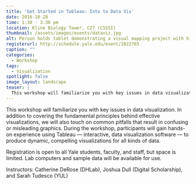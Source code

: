 ```yaml
---
title: 'Get Started in Tableau: Into to Data Vis'
date: 2016-10-28
time: 1:30 - 3:30 pm
location: Kline Biology Tower, C27 (CSSSI)
thumbnail: /assets/images/events/dataviz.jpg
alt: Person holds tablet demonstrating a visual mapping project with highlighted areas across the globe marked in pink and yellow
registerurl: http://schedule.yale.edu/event/2822765
caption: ""
categories:
  - Workshop
tags:
  - Visualization
spotlight: false
image_layout: landscape
teaser: |
  This workshop will familiarize you with key issues in data visualization.
---
```

This workshop will familiarize you with key issues in data visualization. In addition to covering the fundamental principles behind effective visualizations, we will also touch on common pitfalls that result in confusing or misleading graphics. During the workshop, participants will gain hands-on experience using Tableau — interactive, data visualization software — to produce dynamic, compelling visualizations for all kinds of data.

Registration is open to all Yale students, faculty, and staff, but space is limited. Lab computers and sample data will be available for use.

Instructors: Catherine DeRose (DHLab), Joshua Dull (Digital Scholarship), and Sarah Tudesco (YUL)

